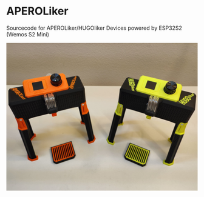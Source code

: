 # APEROLiker
 Sourcecode for APEROLiker/HUGOliker Devices powered by ESP32S2 (Wemos S2 Mini)
 
<img src="Images/APEROLiker_HUGOliker.jpg" width="750">
